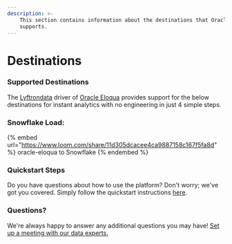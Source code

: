 ```yaml
---
description: >-
    This section contains information about the destinations that Oracle Eloqua
    supports.
---
```


# Destinations

### Supported Destinations

The [Lyftrondata](https://www.lyftrondata.com/) driver of [Oracle Eloqua](https://www.lyftrondata.com/integration/oracle-eloqua/) provides support for the below destinations for instant analytics with no engineering in just 4 simple steps.

### Snowflake Load:

{% embed url="https://www.loom.com/share/11d305dcacee4ca9887158c167f5fa8d" %}
oracle-eloqua to Snowflake
{% endembed %}

### Quickstart Steps

Do you have questions about how to use the platform? Don't worry; we've got you covered. Simply follow the quickstart instructions [here](../../../quickstart-steps.md).

### Questions? <a href="#questions" id="questions"></a>

We're always happy to answer any additional questions you may have! [Set up a meeting with our data experts.](https://www.lyftrondata.com/book-a-meeting/)
